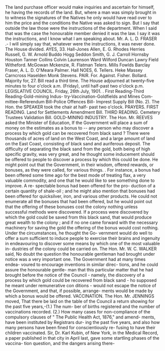 The land purchase officer would make inquiries and ascertain for himself, he having the records of the land. But, where a man was simply brought in to witness the signatures of the Natives he only would have read over to him the price and the conditions the Native was asked to sign. But I say that outside the law those were the instructions of the department. When I said that was the case the honourable member denied it was the law. I say it was the instructions, and I know what I am speaking about. Mr. A. L. D. FRASER .- I will simply say that, whatever were the instructions, it was never done. The House divided. AYES, 33. Hall-Jones Allen, E. G. Rhodes Herries Russell, G. W. Arnold Buddo Hogg Seddon Smith, G. J. Carroll Hornsby Houston Tanner Collins Colvin Laurenson Ward Wilford Duncan Lawry Field Witheford. McGowan Mckenzie, R. Flatman Telers. Mills Fowlds Barclay Fraser, A. L. D. O'Meara Palmer. Hall NOES, 6. Tellers. Heke Massey Carncross Haselden Monk Stevens. PAIR. For. Against. Fisher. Bollard. Majority for, 27. Bill read a third time. The House adjourned at twenty-five minutes to four o'clock a.m. (Friday), until half-past two o'clock p.m. LEGISLATIVE COUNCIL. Friday, 26th July, 1901. . First Reading-Third Reading-Gold-mining Indus- try-Vaccination-Goldfields and Mines Com- mittee-Referendum Bill-Police Offences Bill- Imprest Supply Bill (No. 2). The Hon. the SPEAKER took the chair at half- past two o'clock. PRAYERS. FIRST READING. Land for Settlements Amendment Bill. THIRD READING. Cemetery Trustees Validation Bill. GOLD-MINING INDUSTRY. The Hon. Mr. REEVES asked the Minister of Education, If the Government will place a sum of money on the estimates as a bonus to -- any person who may discover a process by which gold can be recovered from black sand ? There were thousands of acres of land on the West Coast, and a large amount of land on the East Coast, consisting of black sand and auriferous deposit. The difficulty of separating the black sand from the gold, both being of high specific gravity, was very great, and he thought some inducement should be offered to people to discover a process by which this could be done. He might point out that the Government, in their wisdom, offered rewards, or bonuses, as they were called, for various things. . For instance, a bonus had been offered some time ago for the best mode of treating flax, a very valuable commodity, and one that he would like to see something done to improve. A re- spectable bonus had been offered for the pro- duction of a certain quantity of shale-oil ; and he might also mention that bonuses had been offered for quicksilver, iron, and various other products. He could not enumerate all the bonuses that had been offered, but he would point out that the offering of these bonuses cost the colony nothing unless successful methods were discovered. If a process were discovered by which the gold could be saved from this black sand, that would produce great wealth to the colony ; and if no one came forward with the necessary machinery for saving the gold the offering of the bonus would cost nothing. Under the circumstances, he thought the Go- vernment would do well to offer a sum sufficient to induce people to exercise their brains and ingenuity in endeavouring to discover some means by which one of the most valuable in- dustries of the colony could be carried on. The Hon. Mr. W. C. WALKER said, No doubt the question the honourable gentleman had brought under notice was a very important one. The Government had at many times endea- voured to encourage inventions in similar direc- tions, and he could assure the honourable gentle- man that this particular matter that he had brought before the notice of the Council - namely, the discovery of a process by which gold could be recovered from black sand - ho supposed he meant under remunerative con ditions - would not escape the notice of the Government, and that, if possible, arrange- ments would be made by which a bonus would be offered. VACCINATION. The Hon. Mr. JENNINGS moved, That there be laid on the table of the Council a return showing for the past five years,-(1.) The num- ber of births registered and the number of vaccinations recorded. (2.) How many cases for non-compliance of the compulsory clauses of " The Public Health Act, 1876," and amend- ments, have been instituted by Registrars dur- ing the past five years, and also how many persons have been fined for conscientiously re- fusing to have their children vaccinated. Sir, Dr. Karl Kubin, of New York, in the Medical Record, a paper published in that city in April last, gave some startling phases of the vaccina- tion question, and the dangers arising there- 